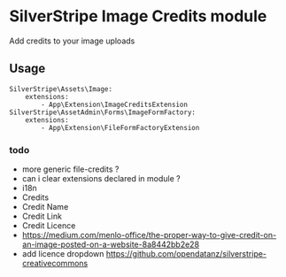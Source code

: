 # SilverStripe Image Credits module

Add credits to your image uploads

## Usage

    SilverStripe\Assets\Image:
        extensions:
            - App\Extension\ImageCreditsExtension
    SilverStripe\AssetAdmin\Forms\ImageFormFactory:
        extensions:
            - App\Extension\FileFormFactoryExtension



### todo
- more generic file-credits ?
- can i clear extensions declared in module ?
- i18n
- Credits 
- Credit Name
- Credit Link
- Credit Licence
- https://medium.com/menlo-office/the-proper-way-to-give-credit-on-an-image-posted-on-a-website-8a8442bb2e28
- add licence dropdown https://github.com/opendatanz/silverstripe-creativecommons